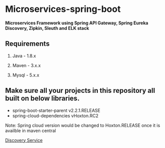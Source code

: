 # Microservices-spring-boot

**Microservices Framework using Spring API Gateway, Spring Eureka Discovery, Zipkin, Sleuth and ELK stack**

## Requirements

1. Java - 1.8.x

2. Maven - 3.x.x

3. Mysql - 5.x.x

## Make sure all your projects in this repository all built on below libraries.

+ spring-boot-starter-parent v2.2.1.RELEASE
+ spring-cloud-dependencies vHoxton.RC2

Note: Spring cloud version would be changed to Hoxton.RELEASE once it is availble in maven central

[Discovery Service](https://github.com/pratikdandavate/microservices-spring-boot/blob/master/discovery-service/README.md)
